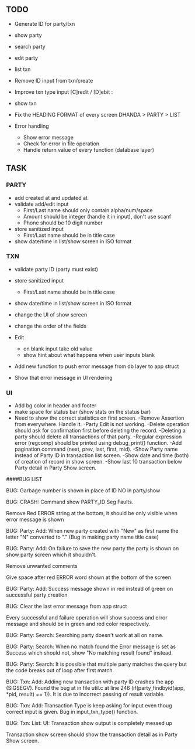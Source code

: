 TODO
------------------

- Generate ID for party/txn
- show party
- search party
- edit party
- list txn
- Remove ID input from txn/create
- Improve txn type input
  [C]redit / [D]ebit :
- show txn

- Fix the HEADING FORMAT of every screen
  DHANDA > PARTY > LIST

- Error handling
  - Show error message
  - Check for error in file operation
  - Handle return value of every function (database layer)


TASK
------------------

### PARTY
- add created at and updated at
- validate add/edit input
	- First/Last name should only contain alpha/num/space
	- Amount should be integer (handle it in input), don't use scanf
	- Phone should be 10 digit number
- store sanitized input 
	- First/Last name should be in title case
- show date/time in list/show screen in ISO format

### TXN
- validate party ID (party must exist)
- store sanitized input 
	- First/Last name should be in title case
- show date/time in list/show screen in ISO format
- change the UI of show screen
- change the order of the fields


- Edit
	- on blank input take old value
	- show hint about what happens when user inputs blank

- Add new function to push error message from db layer to app struct
- Show that error message in UI rendering

### UI
- Add bg color in header and footer
- make space for status bar (show stats on the status bar)
- Need to show the correct statistics on first screen.
-Remove Assertion from everywhere. Handle it.
-Party Edit is not working.
-Delete operation should ask for confirmation first before deleting the record.
-Deleting a party should delete all transactions of that party.
-Regular expression error (regcomp) should be printed using debug_print() function.
-Add pagination command (next, prev, last, first, mid).
-Show Party name instead of Party ID in transaction list screen.
-Show date and time (both) of creation of record in show screen.
-Show last 10 transaction below Party detail in Party Show screen.

####BUG LIST

BUG: Garbage number is shown in place of ID NO in party/show

BUG: CRASH: Command show PARTY_ID Seg Faults.

Remove Red ERROR string at the bottom, it should be only visible when error message is shown

BUG: Party: Add: When new party created with "New" as first name the letter "N" converted to "." (Bug in making party name title case)

BUG: Party: Add: On failure to save the new party the party is shown on show party screen which it shouldn't.

Remove unwanted comments

Give space after red ERROR word shown at the bottom of the screen

BUG: Party: Add: Success message shown in red instead of green on successful party creation

BUG: Clear the last error message from app struct

Every successful and failure operation will show success and error message and should be in green and red color respectively.

BUG: Party: Search: Searching party doesn't work at all on name.

BUG: Party: Search: When no match found the Error message is set as Success which should not, show "No matching result found" instead.

BUG: Party: Search: It is possible that multiple party matches the query but the code breaks out of loop after first match.

BUG: Txn: Add: Adding new transaction with party ID crashes the app (SIGSEGV). Found the bug at in file util.c at line 246 (if(party_findbyid(app, *pid, result) == 1)). It is due to incorrect passing of result variable.

BUG: Txn: Add: Transaction Type is keep asking for input even thoug correct input is given. Bug in input_txn_type() function.

BUG: Txn: List: UI: Transaction show output is completely messed up

Transaction show screen should show the transaction detail as in Party Show screen.